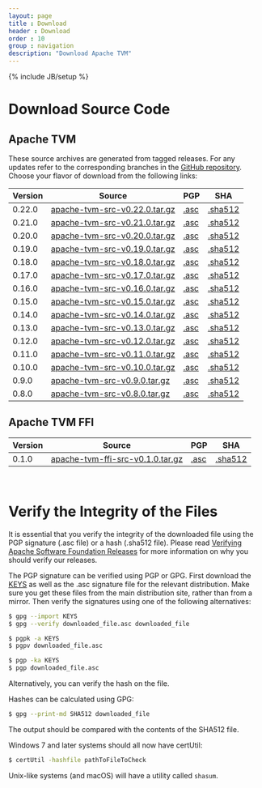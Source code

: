 ```yaml
---
layout: page
title : Download
header : Download
order : 10
group : navigation
description: "Download Apache TVM"
---
```


{% include JB/setup %}

# Download  Source Code

## Apache TVM

These source archives are generated from tagged releases.
For any updates refer to the corresponding branches in the [GitHub repository](https://github.com/apache/tvm/).
Choose your flavor of download from the following links:

| Version | Source | PGP | SHA |
| ------- | ------ | --- | --- |
| 0.22.0   | [apache-tvm-src-v0.22.0.tar.gz](https://www.apache.org/dyn/closer.lua/tvm/tvm-v0.22.0/apache-tvm-src-v0.22.0.tar.gz) | [.asc](https://downloads.apache.org/tvm/tvm-v0.22.0/apache-tvm-src-v0.22.0.tar.gz.asc) | [.sha512](https://downloads.apache.org/tvm/tvm-v0.22.0/apache-tvm-src-v0.22.0.tar.gz.sha512) |
| 0.21.0   | [apache-tvm-src-v0.21.0.tar.gz](https://www.apache.org/dyn/closer.lua/tvm/tvm-v0.21.0/apache-tvm-src-v0.21.0.tar.gz) | [.asc](https://downloads.apache.org/tvm/tvm-v0.21.0/apache-tvm-src-v0.21.0.tar.gz.asc) | [.sha512](https://downloads.apache.org/tvm/tvm-v0.21.0/apache-tvm-src-v0.21.0.tar.gz.sha512) |
| 0.20.0   | [apache-tvm-src-v0.20.0.tar.gz](https://www.apache.org/dyn/closer.lua/tvm/tvm-v0.20.0/apache-tvm-src-v0.20.0.tar.gz) | [.asc](https://downloads.apache.org/tvm/tvm-v0.20.0/apache-tvm-src-v0.20.0.tar.gz.asc) | [.sha512](https://downloads.apache.org/tvm/tvm-v0.20.0/apache-tvm-src-v0.20.0.tar.gz.sha512) |
| 0.19.0   | [apache-tvm-src-v0.19.0.tar.gz](https://www.apache.org/dyn/closer.lua/tvm/tvm-v0.19.0/apache-tvm-src-v0.19.0.tar.gz) | [.asc](https://downloads.apache.org/tvm/tvm-v0.19.0/apache-tvm-src-v0.19.0.tar.gz.asc) | [.sha512](https://downloads.apache.org/tvm/tvm-v0.19.0/apache-tvm-src-v0.19.0.tar.gz.sha512) |
| 0.18.0   | [apache-tvm-src-v0.18.0.tar.gz](https://www.apache.org/dyn/closer.lua/tvm/tvm-v0.18.0/apache-tvm-src-v0.18.0.tar.gz) | [.asc](https://downloads.apache.org/tvm/tvm-v0.18.0/apache-tvm-src-v0.18.0.tar.gz.asc) | [.sha512](https://downloads.apache.org/tvm/tvm-v0.18.0/apache-tvm-src-v0.18.0.tar.gz.sha512) |
| 0.17.0   | [apache-tvm-src-v0.17.0.tar.gz](https://www.apache.org/dyn/closer.lua/tvm/tvm-v0.17.0/apache-tvm-src-v0.17.0.tar.gz) | [.asc](https://downloads.apache.org/tvm/tvm-v0.17.0/apache-tvm-src-v0.17.0.tar.gz.asc) | [.sha512](https://downloads.apache.org/tvm/tvm-v0.17.0/apache-tvm-src-v0.17.0.tar.gz.sha512) |
| 0.16.0   | [apache-tvm-src-v0.16.0.tar.gz](https://www.apache.org/dyn/closer.lua/tvm/tvm-v0.16.0/apache-tvm-src-v0.16.0.tar.gz) | [.asc](https://downloads.apache.org/tvm/tvm-v0.16.0/apache-tvm-src-v0.16.0.tar.gz.asc) | [.sha512](https://downloads.apache.org/tvm/tvm-v0.16.0/apache-tvm-src-v0.16.0.tar.gz.sha512) |
| 0.15.0   | [apache-tvm-src-v0.15.0.tar.gz](https://www.apache.org/dyn/closer.lua/tvm/tvm-v0.15.0/apache-tvm-src-v0.15.0.tar.gz) | [.asc](https://downloads.apache.org/tvm/tvm-v0.15.0/apache-tvm-src-v0.15.0.tar.gz.asc) | [.sha512](https://downloads.apache.org/tvm/tvm-v0.15.0/apache-tvm-src-v0.15.0.tar.gz.sha512) |
| 0.14.0   | [apache-tvm-src-v0.14.0.tar.gz](https://www.apache.org/dyn/closer.lua/tvm/tvm-v0.14.0/apache-tvm-src-v0.14.0.tar.gz) | [.asc](https://downloads.apache.org/tvm/tvm-v0.14.0/apache-tvm-src-v0.14.0.tar.gz.asc) | [.sha512](https://downloads.apache.org/tvm/tvm-v0.14.0/apache-tvm-src-v0.14.0.tar.gz.sha512) |
| 0.13.0   | [apache-tvm-src-v0.13.0.tar.gz](https://www.apache.org/dyn/closer.lua/tvm/tvm-v0.13.0/apache-tvm-src-v0.13.0.tar.gz) | [.asc](https://downloads.apache.org/tvm/tvm-v0.13.0/apache-tvm-src-v0.13.0.tar.gz.asc) | [.sha512](https://downloads.apache.org/tvm/tvm-v0.13.0/apache-tvm-src-v0.13.0.tar.gz.sha512) |
| 0.12.0   | [apache-tvm-src-v0.12.0.tar.gz](https://www.apache.org/dyn/closer.lua/tvm/tvm-v0.12.0/apache-tvm-src-v0.12.0.tar.gz) | [.asc](https://downloads.apache.org/tvm/tvm-v0.12.0/apache-tvm-src-v0.12.0.tar.gz.asc) | [.sha512](https://downloads.apache.org/tvm/tvm-v0.12.0/apache-tvm-src-v0.12.0.tar.gz.sha512) |
| 0.11.0   | [apache-tvm-src-v0.11.0.tar.gz](https://www.apache.org/dyn/closer.lua/tvm/tvm-v0.11.0/apache-tvm-src-v0.11.0.tar.gz) | [.asc](https://downloads.apache.org/tvm/tvm-v0.11.0/apache-tvm-src-v0.11.0.tar.gz.asc) | [.sha512](https://downloads.apache.org/tvm/tvm-v0.11.0/apache-tvm-src-v0.11.0.tar.gz.sha512) |
| 0.10.0   | [apache-tvm-src-v0.10.0.tar.gz](https://www.apache.org/dyn/closer.lua/tvm/tvm-v0.10.0/apache-tvm-src-v0.10.0.tar.gz) | [.asc](https://downloads.apache.org/tvm/tvm-v0.10.0/apache-tvm-src-v0.10.0.tar.gz.asc) | [.sha512](https://downloads.apache.org/tvm/tvm-v0.10.0/apache-tvm-src-v0.10.0.tar.gz.sha512) |
| 0.9.0   | [apache-tvm-src-v0.9.0.tar.gz](https://www.apache.org/dyn/closer.lua/tvm/tvm-v0.9.0/apache-tvm-src-v0.9.0.tar.gz) | [.asc](https://downloads.apache.org/tvm/tvm-v0.9.0/apache-tvm-src-v0.9.0.tar.gz.asc) | [.sha512](https://downloads.apache.org/tvm/tvm-v0.9.0/apache-tvm-src-v0.9.0.tar.gz.sha512) |
| 0.8.0   | [apache-tvm-src-v0.8.0.tar.gz](https://www.apache.org/dyn/closer.lua/tvm/tvm-v0.8.0/apache-tvm-src-v0.8.0.tar.gz) | [.asc](https://downloads.apache.org/tvm/tvm-v0.8.0/apache-tvm-src-v0.8.0.tar.gz.asc) | [.sha512](https://downloads.apache.org/tvm/tvm-v0.8.0/apache-tvm-src-v0.8.0.tar.gz.sha512) |


## Apache TVM FFI

| Version | Source | PGP | SHA |
| ------- | ------ | --- | --- |
| 0.1.0   | [apache-tvm-ffi-src-v0.1.0.tar.gz](https://www.apache.org/dyn/closer.lua/tvm/tvm-ffi-v0.1.0//apache-tvm-ffi-src-v0.1.0.tar.gz) | [.asc](https://downloads.apache.org/tvm/tvm-ffi-v0.1.0/apache-tvm-ffi-src-v0.1.0.tar.gz.asc) | [.sha512](https://downloads.apache.org/tvm/tvm-ffi-v0.1.0/apache-tvm-ffi-src-v0.1.0.tar.gz.sha512) |


<br>

# Verify the Integrity of the Files

It is essential that you verify the integrity of the downloaded file using the PGP signature (.asc file) or a hash (.sha512 file). Please read [Verifying Apache Software Foundation Releases](https://www.apache.org/info/verification.html) for more information on why you should verify our releases.

The PGP signature can be verified using PGP or GPG. First download the [KEYS](https://downloads.apache.org/tvm/KEYS) as well as the .asc signature file for the relevant distribution. Make sure you get these files from the main distribution site, rather than from a mirror. Then verify the signatures using one of the following alternatives:

```bash
$ gpg --import KEYS
$ gpg --verify downloaded_file.asc downloaded_file
```

```bash
$ pgpk -a KEYS
$ pgpv downloaded_file.asc
```

```bash
$ pgp -ka KEYS
$ pgp downloaded_file.asc
```

Alternatively, you can verify the hash on the file.

Hashes can be calculated using GPG:

```bash
$ gpg --print-md SHA512 downloaded_file
```

The output should be compared with the contents of the SHA512 file.

Windows 7 and later systems should all now have certUtil:

```bash
$ certUtil -hashfile pathToFileToCheck
```

Unix-like systems (and macOS) will have a utility called `shasum`.
